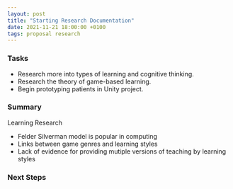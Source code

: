 ```yaml
---
layout: post
title: "Starting Research Documentation"
date: 2021-11-21 18:00:00 +0100
tags: proposal research
---
```


### Tasks
- Research more into types of learning and cognitive thinking.
- Research the theory of game-based learning. 
- Begin prototyping patients in Unity project.

### Summary
Learning Research
- Felder Silverman model is popular in computing
- Links between game genres and learning styles
- Lack of evidence for providing mutiple versions of teaching by learning styles

### Next Steps
